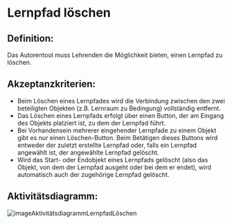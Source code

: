 # Lernpfad löschen

## Definition:

Das Autorentool muss Lehrenden die Möglichkeit bieten, einen Lernpfad zu löschen.

## Akzeptanzkriterien:

- Beim Löschen eines Lernpfades wird die Verbindung zwischen den zwei beteiligten Objekten (z.B. Lernraum zu Bedingung) vollständig entfernt.
- Das Löschen eines Lernpfads erfolgt über einen Button, der am Eingang des Objekts platziert ist, zu dem der Lernpfad führt.
- Bei Vorhandensein mehrerer eingehender Lernpfade zu einem Objekt gibt es nur einen Löschen-Button. Beim Betätigen dieses Buttons wird entweder der zuletzt erstellte Lernpfad oder, falls ein Lernpfad angewählt ist, der angewählte Lernpfad gelöscht.
- Wird das Start- oder Endobjekt eines Lernpfads gelöscht (also das Objekt, von dem der Lernpfad ausgeht oder bei dem er endet), wird automatisch auch der zugehörige Lernpfad gelöscht.

## Aktivitätsdiagramm:

![imageAktivitätsdiagrammLernpfadLöschen](imageAktivitätsdiagrammLernpfadLöschen.png)
